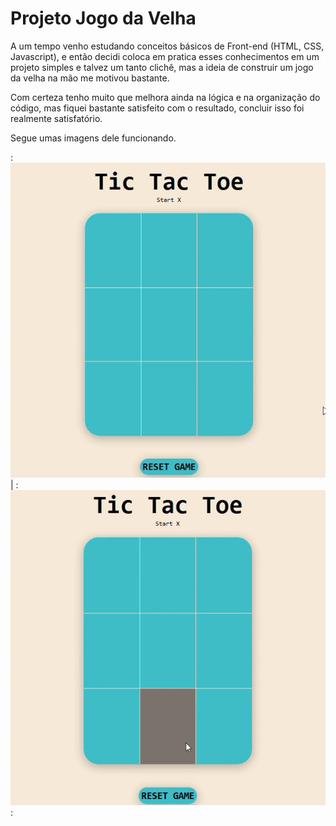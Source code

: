 # Projeto Jogo da Velha
A um tempo venho estudando conceitos básicos de Front-end (HTML, CSS, Javascript), e então decidi coloca em pratica esses conhecimentos em um projeto simples e talvez um tanto clichê, mas a ideia de construir um jogo da velha na mão me motivou bastante.

Com certeza tenho muito que melhora ainda na lógica e na organização do código, mas fiquei bastante satisfeito com o resultado, concluir isso foi realmente satisfatório.

Segue umas imagens dele funcionando.

:![Exemplo de jogo ganho](./GIFganho.gif) | :![Exemplo de jogo ganho](./GIFempate.gif):
